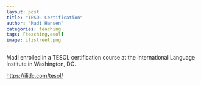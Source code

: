 ```yaml
---
layout: post
title: "TESOL Certification"
author: "Madi Hansen"
categories: teaching
tags: [teaching,esol]
image: ilistreet.png
---
```


Madi enrolled in a TESOL certification course at the International Language Institute in Washington, DC.

https://ilidc.com/tesol/


